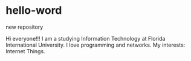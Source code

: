 # hello-word
new repository

Hi everyone!!!
I am a studying Information Technology at Florida International University.
I love programming and networks. My interests: Internet Things.
